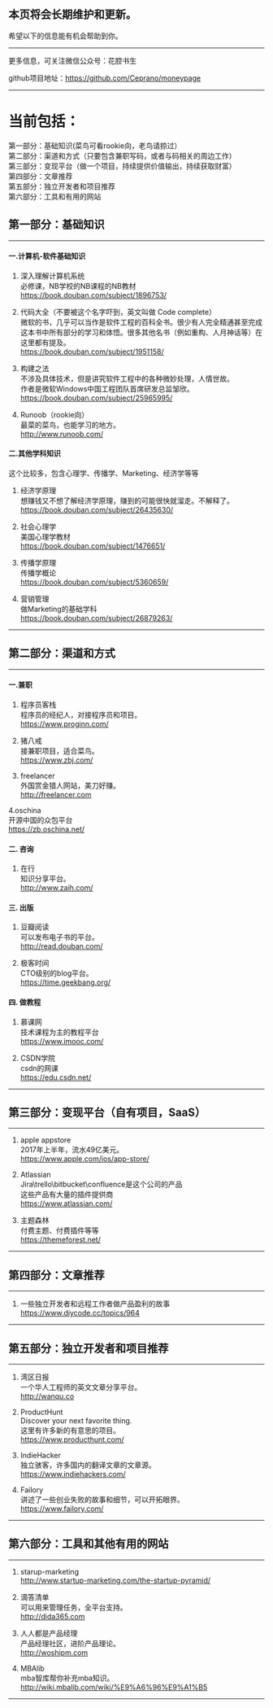 
## 本页将会长期维护和更新。
希望以下的信息能有机会帮助到你。


----------
更多信息，可关注微信公众号：花腔书生   


github项目地址：https://github.com/Ceprano/moneypage  

---
当前包括：
===
第一部分：基础知识(菜鸟可看rookie向，老鸟请掠过）   
第二部分：渠道和方式（只要包含兼职写码，或者与码相关的周边工作）   
第三部分：变现平台（做一个项目，持续提供价值输出，持续获取财富）   
第四部分：文章推荐   
第五部分：独立开发者和项目推荐   
第六部分：工具和有用的网站   

## 第一部分：基础知识
---
#### 一.计算机-软件基础知识

1. 深入理解计算机系统   
必修课，NB学校的NB课程的NB教材   
https://book.douban.com/subject/1896753/

2. 代码大全（不要被这个名字吓到，英文叫做 Code complete）   
微软的书，几乎可以当作是软件工程的百科全书。很少有人完全精通甚至完成这本书中所有部分的学习和体悟。很多其他名书（例如重构、人月神话等）在这里都有提及。   
https://book.douban.com/subject/1951158/

3. 构建之法   
不涉及具体技术，但是讲究软件工程中的各种微妙处理，人情世故。   
作者是微软Windows中国工程团队首席研发总监邹欣。   
https://book.douban.com/subject/25965995/

4. Runoob（rookie向）   
最菜的菜鸟，也能学习的地方。   
http://www.runoob.com/


#### 二.其他学科知识
这个比较多，包含心理学、传播学、Marketing、经济学等等

1. 经济学原理   
想赚钱又不想了解经济学原理，赚到的可能很快就溜走。不解释了。   
https://book.douban.com/subject/26435630/

2. 社会心理学   
美国心理学教材   
https://book.douban.com/subject/1476651/

3. 传播学原理   
传播学概论   
https://book.douban.com/subject/5360659/

4. 营销管理   
做Marketing的基础学科   
https://book.douban.com/subject/26879263/

---
## 第二部分：渠道和方式
---
#### 一.兼职

1. 程序员客栈   
程序员的经纪人，对接程序员和项目。   
https://www.proginn.com/

2. 猪八戒   
接兼职项目，适合菜鸟。   
https://www.zbj.com/

3. freelancer   
外国赏金猎人网站，美刀好赚。   
http://freelancer.com

4.oschina   
开源中国的众包平台    
https://zb.oschina.net/   

#### 二. 咨询

1. 在行   
知识分享平台。   
http://www.zaih.com/

#### 三. 出版

1. 豆瓣阅读   
可以发布电子书的平台。   
http://read.douban.com/

2. 极客时间   
CTO级别的blog平台。   
https://time.geekbang.org/

#### 四. 做教程

1. 慕课网   
技术课程为主的教程平台   
https://www.imooc.com/

2. CSDN学院   
csdn的网课   
https://edu.csdn.net/


----
## 第三部分：变现平台（自有项目，SaaS）
----

1. apple appstore   
2017年上半年，流水49亿美元。   
https://www.apple.com/ios/app-store/

2. Atlassian   
Jira\trello\bitbucket\confluence是这个公司的产品     
这些产品有大量的插件提供商     
https://www.atlassian.com/  

3. 主题森林   
付费主题、付费插件等等    
https://themeforest.net/  


----
## 第四部分：文章推荐
---

1. 一些独立开发者和远程工作者做产品盈利的故事  
https://www.diycode.cc/topics/964  

---
## 第五部分：独立开发者和项目推荐
---

1. 湾区日报  
一个华人工程师的英文文章分享平台。  
http://wanqu.co

2. ProductHunt  
Discover your next favorite thing.  
这里有许多新的有意思的项目。  
https://www.producthunt.com/  

3. IndieHacker  
独立骇客，许多国内的翻译文章的文章源。  
https://www.indiehackers.com/  

4. Failory  
讲述了一些创业失败的故事和细节，可以开拓眼界。   
https://www.failory.com/  

---
## 第六部分：工具和其他有用的网站
---

1. starup-marketing  
http://www.startup-marketing.com/the-startup-pyramid/

2. 滴答清单  
可以用来管理任务，全平台支持。   
http://dida365.com

3. 人人都是产品经理  
产品经理社区，进阶产品理论。   
http://woshipm.com   

4. MBAlib   
mba智库帮你补充mba知识。   
http://wiki.mbalib.com/wiki/%E9%A6%96%E9%A1%B5

---

